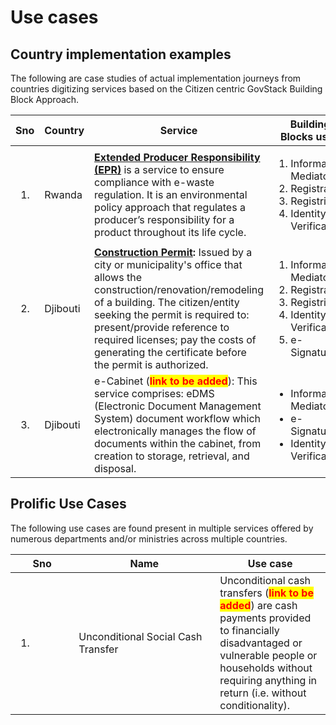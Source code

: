 # Use cases

## Country implementation examples&#x20;

The following are case studies of actual implementation journeys from countries digitizing services based on the Citizen centric GovStack Building Block Approach.

<table><thead><tr><th width="79">Sno</th><th width="96">Country</th><th width="376">Service</th><th>Building Blocks used</th></tr></thead><tbody><tr><td><ol><li></li></ol></td><td>Rwanda</td><td><a href="https://govstack.gitbook.io/implementation-playbook/govstack-implementation-playbook/service-design-and-delivery/use-cases-implementations/rwanda"><strong>Extended Producer Responsibility (EPR)</strong></a>  is a service to ensure compliance with e-waste regulation. It is an environmental policy approach that regulates a producer’s responsibility for a product throughout its life cycle.</td><td><ol><li>Information Mediator</li><li>Registration</li><li>Registries</li><li>Identity and Verification</li></ol></td></tr><tr><td><ol start="2"><li></li></ol></td><td>Djibouti</td><td><a href="https://govstack.gitbook.io/use-cases/readme/inf-1-construction-permit"><strong>Construction Permit</strong></a><strong>:</strong> Issued by a city or municipality's office that allows the construction/renovation/remodeling of a building. The citizen/entity seeking the permit is required to: present/provide reference to required licenses; pay the costs of generating the certificate before the permit is authorized.</td><td><ol><li>Information Mediator</li><li>Registration</li><li>Registries</li><li>Identity and Verification</li><li>e-Signature</li></ol></td></tr><tr><td><ol start="3"><li></li></ol></td><td>Djibouti</td><td>e-Cabinet  (<mark style="color:red;"><strong>link to be added</strong></mark>): This service comprises: eDMS (Electronic Document Management System) document workflow which electronically manages the flow of documents within the cabinet, from creation to storage, retrieval, and disposal.</td><td><ul><li>Information Mediator</li><li>e-Signature</li><li>Identity and Verification</li></ul></td></tr></tbody></table>

## Prolific Use Cases

The following use cases are found present in multiple services offered by numerous departments and/or ministries across multiple countries.&#x20;

<table><thead><tr><th width="85.33333333333331">Sno</th><th width="210">Name</th><th>Use case</th></tr></thead><tbody><tr><td><ol><li></li></ol></td><td>Unconditional Social Cash Transfer</td><td>Unconditional cash transfers (<mark style="color:red;"><strong>link to be added</strong></mark>) are cash payments provided to financially disadvantaged or vulnerable people or households without requiring anything in return (i.e. without conditionality).</td></tr></tbody></table>

